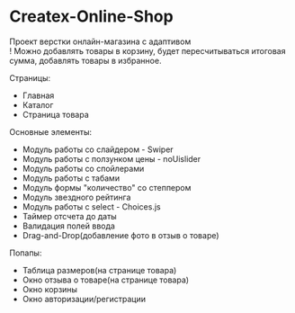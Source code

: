 # Createx-Online-Shop

Проект верстки онлайн-магазина с адаптивом  
! Можно добавлять товары в корзину, будет пересчитываться итоговая сумма, добавлять товары в избранное.
    
Страницы:
* Главная
* Каталог
* Страница товара


Основные элементы:
* Модуль работы со слайдером - Swiper
* Модуль работы с ползунком цены - noUislider
* Модуль работы со спойлерами
* Модуль работы с табами
* Модуль формы "количество" со степпером
* Модуль звездного рейтинга
* Модуль работы с select - Choices.js
* Таймер отсчета до даты
* Валидация полей ввода
* Drag-and-Drop(добавление фото в отзыв о товаре)

Попапы:
* Таблица размеров(на странице товара)
* Окно отзыва о товаре(на странице товара)
* Окно корзины
* Окно авторизации/регистрации  
